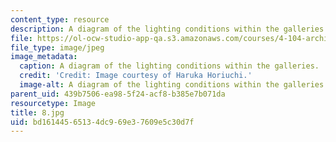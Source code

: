 ```yaml
---
content_type: resource
description: A diagram of the lighting conditions within the galleries.
file: https://ol-ocw-studio-app-qa.s3.amazonaws.com/courses/4-104-architecture-studio-intentions-spring-2005/bd16144565134dc969e37609e5c30d7f_8.jpg
file_type: image/jpeg
image_metadata:
  caption: A diagram of the lighting conditions within the galleries.
  credit: 'Credit: Image courtesy of Haruka Horiuchi.'
  image-alt: A diagram of the lighting conditions within the galleries.
parent_uid: 439b7506-ea98-5f24-acf8-b385e7b071da
resourcetype: Image
title: 8.jpg
uid: bd161445-6513-4dc9-69e3-7609e5c30d7f
---
```

